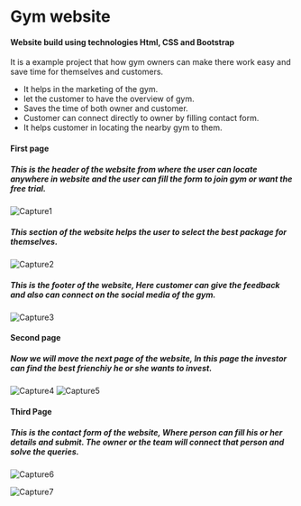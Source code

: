 # Gym website

#### Website build using technologies Html, CSS and Bootstrap

It is a example project that how gym owners can make there work easy and save time for themselves and customers.

* It helps in the marketing of the gym.
* let the customer to have the overview of gym.
* Saves the time of both owner and customer.
* Customer can connect directly to owner by filling contact form.
* It helps customer in locating the nearby gym to them.


#### First page
##### This is the header of the website from where the user can locate anywhere in website and the user can fill the form to join gym or want the free trial.
![Capture1](https://user-images.githubusercontent.com/101728039/228164087-dbedd7ea-2e70-44eb-8197-7bc1d600e61b.JPG)


 
 ##### This section of the website helps the user to select the best package for themselves.
 ![Capture2](https://user-images.githubusercontent.com/101728039/228164723-2b363548-0c07-4ec4-9958-ec0a03673633.JPG)
 
 
 
 ##### This is the footer of the website, Here customer can give the feedback and also can connect on the social media of the gym.
![Capture3](https://user-images.githubusercontent.com/101728039/228165061-168633ec-c55e-42c0-bdb6-d9ad06f1b2c2.JPG)





#### Second page
##### Now we will move the next page of the website, In this page the investor can find the best frienchiy he or she wants to invest.
![Capture4](https://user-images.githubusercontent.com/101728039/228166908-94597359-37f5-49a9-b9ef-335c4d838a34.JPG)
![Capture5](https://user-images.githubusercontent.com/101728039/228166979-6a422dae-31f0-4364-b44a-0e34aefb47d0.JPG)

#### Third Page
##### This is the contact form of the website, Where person can fill his or her details and submit. The owner or the team will connect that person and solve the queries.
![Capture6](https://user-images.githubusercontent.com/101728039/228169516-24371105-702a-4b96-a199-b604d2b398c0.JPG)


![Capture7](https://user-images.githubusercontent.com/101728039/228169885-1491a479-528c-4be6-9005-5ecb1404b62e.JPG)
